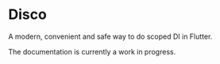 # Disco

A modern, convenient and safe way to do scoped DI in Flutter.

The documentation is currently a work in progress.

